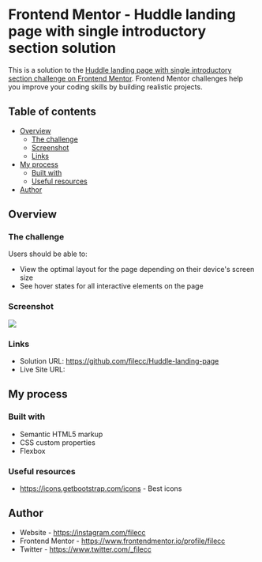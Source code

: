 # Frontend Mentor - Huddle landing page with single introductory section solution

This is a solution to the [Huddle landing page with single introductory section challenge on Frontend Mentor](https://www.frontendmentor.io/challenges/huddle-landing-page-with-a-single-introductory-section-B_2Wvxgi0). Frontend Mentor challenges help you improve your coding skills by building realistic projects. 

## Table of contents

- [Overview](#overview)
  - [The challenge](#the-challenge)
  - [Screenshot](#screenshot)
  - [Links](#links)
- [My process](#my-process)
  - [Built with](#built-with)
  - [Useful resources](#useful-resources)
- [Author](#author)


## Overview

### The challenge

Users should be able to:

- View the optimal layout for the page depending on their device's screen size
- See hover states for all interactive elements on the page

### Screenshot

![](./images/screenshot.jpg)

### Links

- Solution URL: https://github.com/filecc/Huddle-landing-page
- Live Site URL: 

## My process

### Built with

- Semantic HTML5 markup
- CSS custom properties
- Flexbox


### Useful resources

- https://icons.getbootstrap.com/icons - Best icons


## Author

- Website - https://instagram.com/filecc
- Frontend Mentor - https://www.frontendmentor.io/profile/filecc
- Twitter - https://www.twitter.com/_filecc

